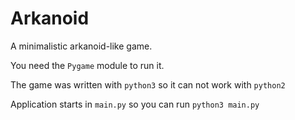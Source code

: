 # Arkanoid

A minimalistic arkanoid-like game.

You need the `Pygame` module to run it.

The game was written with `python3` so it can not work with `python2`

Application starts in `main.py` so you can run `python3 main.py`
